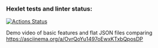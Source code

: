 ### Hexlet tests and linter status:
[![Actions Status](https://github.com/Dmitriy-Metelya/frontend-project-lvl2/workflows/hexlet-check/badge.svg)](https://github.com/Dmitriy-Metelya/frontend-project-lvl2/actions)

Demo video of basic features and flat JSON files comparing https://asciinema.org/a/OvrQoYu1497oEwxKTxbQposDP